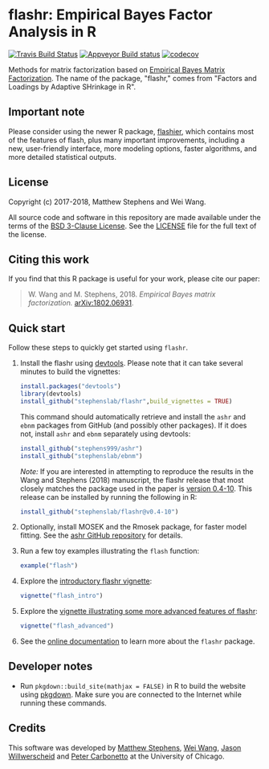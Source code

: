 # flashr: Empirical Bayes Factor Analysis in R

[![Travis Build Status](https://travis-ci.org/stephenslab/flashr.svg?branch=master)](https://travis-ci.org/stephenslab/flashr) 
[![Appveyor Build status](https://ci.appveyor.com/api/projects/status/ge410qhikk6j8iks?svg=true)](https://ci.appveyor.com/project/pcarbo/flashr)
[![codecov](https://codecov.io/gh/stephenslab/flashr/branch/master/graph/badge.svg)](https://codecov.io/gh/stephenslab/flashr)

Methods for matrix factorization based on
[Empirical Bayes Matrix Factorization](https://arxiv.org/abs/1802.06931).
The name of the package, "flashr," comes from "Factors and Loadings by
Adaptive SHrinkage in R".

## Important note

Please consider using the newer R package,
[flashier](https://github.com/willwerscheid/flashier), which contains
most of the features of flash, plus many important improvements,
including a new, user-friendly interface, more modeling options,
faster algorithms, and more detailed statistical outputs.

## License

Copyright (c) 2017-2018, Matthew Stephens and Wei Wang.

All source code and software in this repository are made available
under the terms of the [BSD 3-Clause
License](https://opensource.org/licenses/BSD-3-Clause). See
the [LICENSE](LICENSE) file for the full text of the license.

## Citing this work

If you find that this R package is useful for your work, please cite
our paper:

> W. Wang and M. Stephens, 2018. *Empirical Bayes matrix factorization.* 
[arXiv:1802.06931](https://arxiv.org/abs/1802.06931).

## Quick start

Follow these steps to quickly get started using `flashr`.

1. Install the flashr using
   [devtools](https://github.com/r-lib/devtools). Please note that it
   can take several minutes to build the vignettes:

   ```R
   install.packages("devtools")
   library(devtools)
   install_github("stephenslab/flashr",build_vignettes = TRUE)
   ```

   This command should automatically retrieve and install the `ashr`
   and `ebnm` packages from GitHub (and possibly other packages). If
   it does not, install `ashr` and `ebnm` separately using devtools:

   ```R
   install_github("stephens999/ashr")
   install_github("stephenslab/ebnm")
   ```

   *Note:* If you are interested in attempting to reproduce the
   results in the Wang and Stephens (2018) manuscript, the flashr
   release that most closely matches the package used in the paper is
   [version
   0.4-10](https://github.com/stephenslab/flashr/releases/tag/v0.4-10).
   This release can be installed by running the following in R:

   ```R
   install_github("stephenslab/flashr@v0.4-10")
   ```
   
2. Optionally, install MOSEK and the Rmosek package, for faster model
   fitting. See the
   [ashr GitHub repository](https://github.com/stephens999/ashr) for
   details.

3. Run a few toy examples illustrating the `flash` function:

   ```R
   example("flash")
   ```

4. Explore the [introductory flashr
   vignette](https://stephenslab.github.io/flashr/articles/flash_intro.html):

   ```R
   vignette("flash_intro")
   ```

5. Explore the
   [vignette illustrating some more advanced features of
   flashr](https://stephenslab.github.io/flashr/articles/flash_advanced.html):

   ```R
   vignette("flash_advanced")
   ```

6. See the [online documentation](https://stephenslab.github.io/flashr) 
   to learn more about the `flashr` package.

## Developer notes

+ Run `pkgdown::build_site(mathjax = FALSE)` in R to build the website
using [pkgdown](https://github.com/r-lib/pkgdown). Make sure you are
connected to the Internet while running these commands.

## Credits

This software was developed by
[Matthew Stephens](http://stephenslab.uchicago.edu),
[Wei Wang](https://github.com/NKweiwang),
[Jason Willwerscheid](https://github.com/willwerscheid) and
[Peter Carbonetto](http://pcarbo.github.io) at the University
of Chicago.
